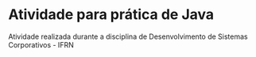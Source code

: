 # Atividade para prática de Java

Atividade realizada durante a disciplina de Desenvolvimento de Sistemas Corporativos - IFRN
